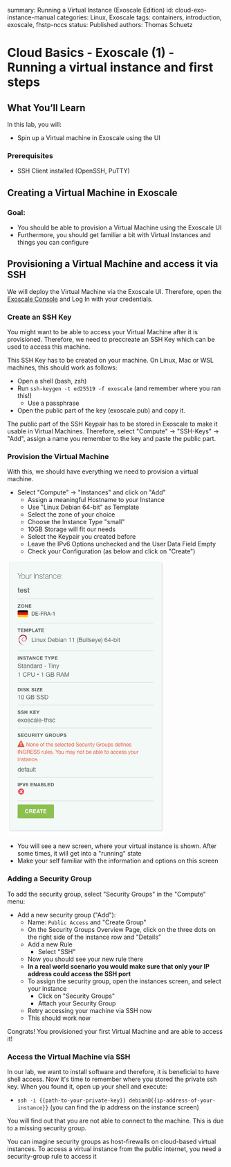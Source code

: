 summary: Running a Virtual Instance (Exoscale Edition)
id: cloud-exo-instance-manual
categories: Linux, Exoscale
tags: containers, introduction, exoscale, fhstp-nccs
status: Published
authors: Thomas Schuetz

# Cloud Basics - Exoscale (1) - Running a virtual instance and first steps

<!-- ------------------------ -->

## What You’ll Learn

In this lab, you will:

- Spin up a Virtual machine in Exoscale using the UI

### Prerequisites

- SSH Client installed (OpenSSH, PuTTY)

## Creating a Virtual Machine in Exoscale

### Goal:

- You should be able to provision a Virtual Machine using the Exoscale UI
- Furthermore, you should get familiar a bit with Virtual Instances and things you can configure

## Provisioning a Virtual Machine and access it via SSH

We will deploy the Virtual Machine via the Exoscale UI. Therefore, open the [Exoscale Console](https://portal.exoscale.com/login)
and Log In with your credentials.

### Create an SSH Key

You might want to be able to access your Virtual Machine after it is provisioned. Therefore, we need to preccreate an SSH Key which can be used to access this machine.

This SSH Key has to be created on your machine. On Linux, Mac or WSL machines, this should work as follows:

- Open a shell (bash, zsh)
- Run `ssh-keygen -t ed25519 -f exoscale` (and remember where you ran this!)
    - Use a passphrase
- Open the public part of the key (exoscale.pub) and copy it.

The public part of the SSH Keypair has to be stored in Exoscale to make it usable in Virtual Machines. Therefore, select "Compute" -> "SSH-Keys" -> "Add",
assign a name you remember to the key and paste the public part.

### Provision the Virtual Machine

With this, we should have everything we need to provision a virtual machine.

- Select "Compute" -> "Instances" and click on "Add"
    - Assign a meaningful Hostname to your Instance
    - Use "Linux Debian 64-bit" as Template
    - Select the zone of your choice
    - Choose the Instance Type "small"
    - 10GB Storage will fit our needs
    - Select the Keypair you created before
    - Leave the IPv6 Options unchecked and the User Data Field Empty
    - Check your Configuration (as below and click on "Create")

![Exoscale Instance Description](img/cloud-exo-instance-manual/intro-instance.png)

- You will see a new screen, where your virtual instance is shown. After some times, it will get into a "running" state
- Make your self familiar with the information and options on this screen

### Adding a Security Group

To add the security group, select "Security Groups" in the "Compute" menu:

- Add a new security group ("Add"):
    - Name: `Public Access` and "Create Group"
    - On the Security Groups Overview Page, click on the three dots on the right side of the instance row and "Details"
    - Add a new Rule
        - Select "SSH"
    - Now you should see your new rule there
    - **In a real world scenario you would make sure that only your IP address could access the SSH port**
    - To assign the security group, open the instances screen, and select your instance
        - Click on "Security Groups"
        - Attach your Security Group
    - Retry accessing your machine via SSH now
    - This should work now

<aside class="positive">Congrats! You provisioned your first Virtual Machine and are able to access it! </aside>

### Access the Virtual Machine via SSH

In our lab, we want to install software and therefore, it is beneficial to have shell access. Now it's time to remember
where you stored the private ssh key. When you found it, open up your shell and execute:

- `ssh -i {{path-to-your-private-key}} debian@{{ip-address-of-your-instance}}` (you can find the ip address on the instance screen)

You will find out that you are not able to connect to the machine. This is due to a missing security group.

<aside class="negative">You can imagine security groups as host-firewalls on cloud-based virtual instances. To access a
virtual instance from the public internet, you need a security-group rule to access it</aside>